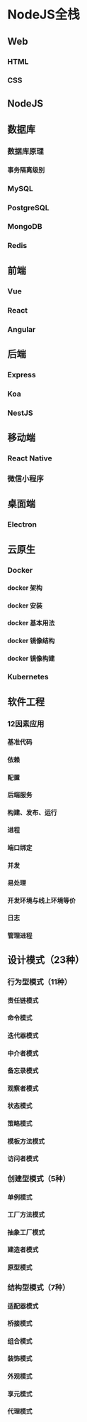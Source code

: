 # NodeJS全栈

## Web
### HTML
### CSS

## NodeJS

## 数据库
### 数据库原理
#### 事务隔离级别
### MySQL
### PostgreSQL
### MongoDB
### Redis


## 前端
### Vue
### React
### Angular

## 后端
### Express
### Koa
### NestJS

## 移动端
### React Native
### 微信小程序

## 桌面端
### Electron

## 云原生
### Docker
#### docker 架构
#### docker 安装
#### docker 基本用法
#### docker 镜像结构
#### docker 镜像构建

### Kubernetes

## 软件工程
### 12因素应用
#### 基准代码
#### 依赖
#### 配置
#### 后端服务
#### 构建、发布、运行
#### 进程
#### 端口绑定
#### 并发
#### 易处理
#### 开发环境与线上环境等价
#### 日志
#### 管理进程


## 设计模式（23种）
### 行为型模式（11种）
#### 责任链模式
#### 命令模式
#### 迭代器模式
#### 中介者模式
#### 备忘录模式
#### 观察者模式
#### 状态模式
#### 策略模式
#### 模板方法模式
#### 访问者模式

### 创建型模式（5种）
#### 单例模式
#### 工厂方法模式
#### 抽象工厂模式
#### 建造者模式
#### 原型模式

### 结构型模式（7种）
#### 适配器模式
#### 桥接模式
#### 组合模式
#### 装饰模式
#### 外观模式
#### 享元模式
#### 代理模式
